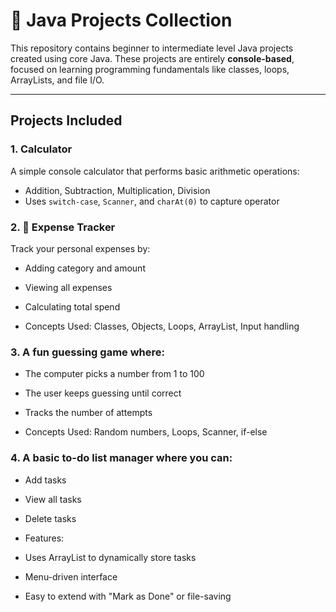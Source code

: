 # 🧠 Java Projects Collection

This repository contains beginner to intermediate level Java projects created using core Java. These projects are entirely **console-based**, focused on learning programming fundamentals like classes, loops, ArrayLists, and file I/O.

---

## Projects Included

### 1. Calculator
A simple console calculator that performs basic arithmetic operations:
- Addition, Subtraction, Multiplication, Division
- Uses `switch-case`, `Scanner`, and `charAt(0)` to capture operator


### 2. 💸 Expense Tracker
Track your personal expenses by:

- Adding category and amount

- Viewing all expenses

- Calculating total spend

- Concepts Used: Classes, Objects, Loops, ArrayList, Input handling


### 3. A fun guessing game where:

- The computer picks a number from 1 to 100

- The user keeps guessing until correct

- Tracks the number of attempts

- Concepts Used: Random numbers, Loops, Scanner, if-else


### 4. A basic to-do list manager where you can:

- Add tasks

- View all tasks

- Delete tasks

- Features:

- Uses ArrayList to dynamically store tasks

- Menu-driven interface

- Easy to extend with "Mark as Done" or file-saving
